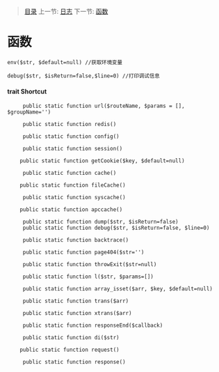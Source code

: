 #  

   > [目录](<README.md>)
   > 上一节: [日志](3.1.md)
   > 下一节: [函数](3.2.md)


   函数
========

`env($str, $default=null) //获取环境变量`

`debug($str, $isReturn=false,$line=0) //打印调试信息`

#### trait Shortcut
```
     public static function url($routeName, $params = [], $groupName='')

     public static function redis()
 
     public static function config()
   
     public static function session()
 
    public static function getCookie($key, $default=null)
 
     public static function cache()

    public static function fileCache()
 
     public static function syscache()

    public static function apccache()

     public static function dump($str, $isReturn=false)
     public static function debug($str, $isReturn=false, $line=0)

     public static function backtrace()

     public static function page404($str='')
  
     public static function throwExit($str=null)

     public static function l($str, $params=[])
 
     public static function array_isset($arr, $key, $default=null)

     public static function trans($arr)
 
     public static function xtrans($arr)

     public static function responseEnd($callback)

     public static function di($str)

    public static function request()

     public static function response()
```

